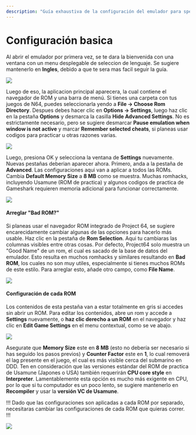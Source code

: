 ```yaml
---
description: "Guía exhaustiva de la configuración del emulador para speedruns de Super Mario 64" 
---
```


# Configuración basica
Al abrir el emulador por primera vez, se te dara la bienvenida con una ventana con un menu desplegable de seleccion de lenguaje. Se sugiere mantenerlo en **Ingles**, debido a que te sera mas facil seguir la guía.

![](img/pj64_welcome.png)

Luego de eso, la aplicacion principal aparecera, la cual contiene el navegador de ROM y una barra de menú. Si tienes una carpeta con tus juegos de N64, puedes seleccionarla yendo a **File -> Choose Rom Directory**. Despues debes hacer clic en **Options -> Settings**, luego haz clic en la pestaña **Options** y desmarca la casilla **Hide Advanced Settings**. No es estrictamente necesario, pero se sugiere desmarcar **Pause emulation when window is not active** y marcar **Remember selected cheats**, si planeas usar codigos para practicar u otras razones varias.

![](img/pj64_options.png)

Luego, presiona OK y selecciona la ventana de **Settings** nuevamente. Nuevas pestañas deberian aparecer ahora. Primero, anda a la pestaña de **Advanced**. Las configuraciones aqui van a aplicar a todos las ROMs. Cambia **Default Memory Size** a **8 MB** como se muestra. Muchas romhacks, incluyendo Usamune (ROM de practica) y algunos codigos de practica de Gameshark requieren memoria adicional para funcionar correctamente.


![](img/pj64_advanced.png)

#### Arreglar "Bad ROM?" 

Si planeas usar el navegador ROM integrado de Project 64, se sugiere encarecidamente cambiar algunas de las opciones para hacerlo más usable. Haz clic en la pestaña de **Rom Selection**. Aqui tu cambiaras las columnas visibles entre otras cosas. Por defecto, Project64 solo muestra un "Good Name" de un rom, el cual es sacado de la base de datos del emulador. Esto resulta en muchos romhacks y similares resultando en **Bad ROM**, los cuales no son muy utiles, especialmente si tienes muchos ROMs de este estilo. Para arreglar esto, añade otro campo, como **File Name**.

![](img/pj64_browser.gif)

#### Configuración de cada ROM 
Los contenidos de esta pestaña van a estar totalmente en gris si accedes sin abrir un ROM. Para editar los contenidos, abre un rom y accede a **Settings** nuevamente, o **haz clic derecho a un ROM** en el navegador y haz clic en **Edit Game Settings** en el menu contextual, como se ve abajo.

![](img/pj64_gamesettings.png)

Asegurate que **Memory Size** este en **8 MB** (esto no debería ser necesario si has seguido los pasos previos) y **Counter Factor** este en **1**, lo cual removerá el lag presente en el juego, el cual es más visible cerca del submarino en DDD.
Ten en consideración que las versiones estándar del ROM de practica de Usamune (Japones o USA) también requerirán **CPU core style** en **Interpreter**. Lamentablemente esta opción es mucho más exigente en CPU, por lo que si tu computador es un poco lento, se sugiere mantenerlo en **Recompiler** y usar la **versión VC de Usamune**.

!!!
Dado que las configuraciones son aplicadas a cada ROM por separado, necesitaras cambiar las configuraciones de cada ROM que quieras correr.
!!!

![](img/pj64_romconfig.png)
